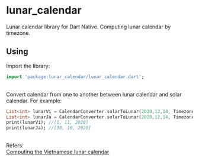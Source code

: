 # lunar_calendar

Lunar calendar library for Dart Native.
Computing lunar calendar by timezone.
## Using

Import the library:
```dart
import 'package:lunar_calendar/lunar_calendar.dart';
```

<br>
Convert calendar from one to another between lunar calendar and solar calendar.
For example:

```dart
List<int> lunarVi = CalendarConverter.solarToLunar(2020,12,14, Timezone.Vietnamese);
List<int> lunarJa = CalendarConverter.solarToLunar(2020,12,14, Timezone.Japanese);
print(lunarVi); //[1, 11, 2020]
print(lunarJa); //[30, 10, 2020]
```

<br>
Refers:
<br>
<a href="https://www.informatik.uni-leipzig.de/~duc/amlich/calrules_en.html">Computing the Vietnamese lunar calendar</a>
